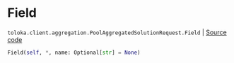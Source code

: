 # Field
`toloka.client.aggregation.PoolAggregatedSolutionRequest.Field` | [Source code](https://github.com/Toloka/toloka-kit/blob/v0.1.25/src/client/aggregation.py#L54)

```python
Field(self, *, name: Optional[str] = None)
```

